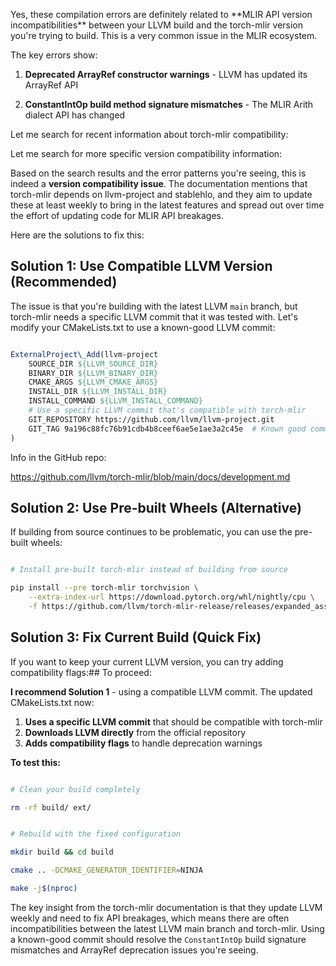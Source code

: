 Yes, these compilation errors are definitely related to \*\*MLIR API version incompatibilities\*\* between your LLVM build and the torch-mlir version you're trying to build. This is a very common issue in the MLIR ecosystem.



The key errors show:



1. **Deprecated ArrayRef constructor warnings** - LLVM has updated its ArrayRef API

2. **ConstantIntOp build method signature mismatches** - The MLIR Arith dialect API has changed



Let me search for recent information about torch-mlir compatibility:



Let me search for more specific version compatibility information:



Based on the search results and the error patterns you're seeing, this is indeed a **version compatibility issue**. The documentation mentions that torch-mlir depends on llvm-project and stablehlo, and they aim to update these at least weekly to bring in the latest features and spread out over time the effort of updating code for MLIR API breakages.



Here are the solutions to fix this:



## Solution 1: Use Compatible LLVM Version (Recommended)



The issue is that you're building with the latest LLVM `main` branch, but torch-mlir needs a specific LLVM commit that it was tested with. Let's modify your CMakeLists.txt to use a known-good LLVM commit:



```cmake

ExternalProject\_Add(llvm-project
    SOURCE_DIR ${LLVM_SOURCE_DIR}
    BINARY_DIR ${LLVM_BINARY_DIR}
    CMAKE_ARGS ${LLVM_CMAKE_ARGS}
    INSTALL_DIR ${LLVM_INSTALL_DIR}
    INSTALL_COMMAND ${LLVM_INSTALL_COMMAND}
    # Use a specific LLVM commit that's compatible with torch-mlir
    GIT_REPOSITORY https://github.com/llvm/llvm-project.git
    GIT_TAG 9a196c88fc76b91cdb4b8ceef6ae5e1ae3a2c45e  # Known good commit from late January 2025
)

```



Info in the GitHub repo:



https://github.com/llvm/torch-mlir/blob/main/docs/development.md



## Solution 2: Use Pre-built Wheels (Alternative)



If building from source continues to be problematic, you can use the pre-built wheels:



```bash

# Install pre-built torch-mlir instead of building from source

pip install --pre torch-mlir torchvision \
    --extra-index-url https://download.pytorch.org/whl/nightly/cpu \
    -f https://github.com/llvm/torch-mlir-release/releases/expanded_assets/dev-wheels

```

## Solution 3: Fix Current Build (Quick Fix)


If you want to keep your current LLVM version, you can try adding compatibility flags:## To proceed:

**I recommend Solution 1** - using a compatible LLVM commit. The updated CMakeLists.txt now:


1. **Uses a specific LLVM commit** that should be compatible with torch-mlir
2. **Downloads LLVM directly** from the official repository 
3. **Adds compatibility flags** to handle deprecation warnings


**To test this:**

```bash

# Clean your build completely

rm -rf build/ ext/


# Rebuild with the fixed configuration

mkdir build && cd build

cmake .. -DCMAKE_GENERATOR_IDENTIFIER=NINJA

make -j$(nproc)

```


The key insight from the torch-mlir documentation is that they update LLVM weekly and need to fix API breakages, which means there are often incompatibilities between the latest LLVM main branch and torch-mlir. Using a known-good commit should resolve the `ConstantIntOp` build signature mismatches and ArrayRef deprecation issues you're seeing.

